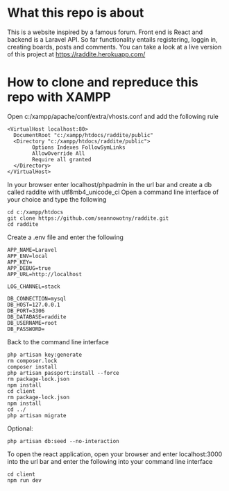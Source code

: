 # What this repo is about
This is a website inspired by a famous forum. Front end is React and backend is a Laravel API.
So far functionality entails registering, loggin in, creating boards, posts and comments.
You can take a look at a live version of this project at https://raddite.herokuapp.com/

# How to clone and repreduce this repo with XAMPP
Open c:/xampp/apache/conf/extra/vhosts.conf and add the following rule

```
<VirtualHost localhost:80>
  DocumentRoot "c:/xampp/htdocs/raddite/public"
  <Directory "c:/xampp/htdocs/raddite/public">
        Options Indexes FollowSymLinks
        AllowOverride All
        Require all granted
  </Directory>
</VirtualHost>
```

In your browser enter localhost/phpadmin in the url bar and create a db called raddite with utf8mb4_unicode_ci
Open a command line interface of your choice and type the following

```
cd c:/xampp/htdocs
git clone https://github.com/seannowotny/raddite.git
cd raddite
```

Create a .env file and enter the following

```
APP_NAME=Laravel
APP_ENV=local
APP_KEY=
APP_DEBUG=true
APP_URL=http://localhost

LOG_CHANNEL=stack

DB_CONNECTION=mysql
DB_HOST=127.0.0.1
DB_PORT=3306
DB_DATABASE=raddite
DB_USERNAME=root
DB_PASSWORD=
```

Back to the command line interface

```
php artisan key:generate
rm composer.lock
composer install
php artisan passport:install --force
rm package-lock.json
npm install
cd client
rm package-lock.json
npm install
cd ../
php artisan migrate
```

Optional:

```
php artisan db:seed --no-interaction
```

To open the react application, open your browser and enter localhost:3000 into the url bar 
and enter the following into your command line interface

```
cd client
npm run dev
```
